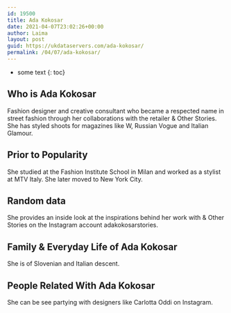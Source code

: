 ```yaml
---
id: 19500
title: Ada Kokosar
date: 2021-04-07T23:02:26+00:00
author: Laima
layout: post
guid: https://ukdataservers.com/ada-kokosar/
permalink: /04/07/ada-kokosar/
---
```


* some text
{: toc}


## Who is Ada Kokosar
                  
                  
                  
Fashion designer and creative consultant who became a respected name in street fashion through her collaborations with the retailer & Other Stories. She has styled shoots for magazines like W, Russian Vogue and Italian Glamour. 
                  
              
            
              
            
                
                
                
## Prior to Popularity
                  
                  
                  
She studied at the Fashion Institute School in Milan and worked as a stylist at MTV Italy. She later moved to New York City. 
                  
              
            
              
            
                
                
                
## Random data
                  
                  
                  
She provides an inside look at the inspirations behind her work with & Other Stories on the Instagram account adakokosarstories.
                  
              
            
              
            
                
                
                
## Family & Everyday Life of Ada Kokosar
                  
                  
                  
She is of Slovenian and Italian descent. 
                  
              
            
              
            
                
                
                
## People Related With Ada Kokosar
                  
                  
                  
She can be see partying with designers like Carlotta Oddi on Instagram.
                  
              
            
              
            
                
              
            
              
              
            
            
              
            
          
          
          